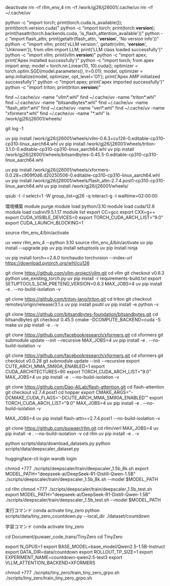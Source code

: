 deactivate
rm -rf rllm_env_4
rm -rf /work/gj26/j26001/.cache/uv
rm -rf ~/.cache/uv

python -c "import torch; print(torch.cuda.is_available()); print(torch.version.cuda)"
python -c "import torch; print(torch.__version__); print(hasattr(torch.backends.cuda, 'is_flash_attention_available'))"
python -c "import flash_attn; print(getattr(flash_attn, '__version__', 'No version info'))"
python -c "import vllm; print('vLLM version:', getattr(vllm, '__version__', 'Unknown')); from vllm import LLM; print('LLM class loaded successfully')"
python -c "import vllm; print(vllm.__version__)"
python -c "import apex; print('Apex installed successfully')"
python -c "import torch; from apex import amp; model = torch.nn.Linear(10, 10).cuda(); optimizer = torch.optim.SGD(model.parameters(), lr=0.01); model, optimizer = amp.initialize(model, optimizer, opt_level='O1'); print('Apex AMP initialized successfully')"
python -c "import apex; print('apex imported successfully')"
python -c "import triton; print(triton.__version__)"


find ~/.cache/uv -name "vllm*.whl"
find ~/.cache/uv -name "triton*.whl"
find ~/.cache/uv -name "bitsandbytes*.whl"
find ~/.cache/uv -name "flash_attn*.whl"
find ~/.cache/uv -name "verl*.whl"
find ~/.cache/uv -name "xformers*.whl"
find ~/.cache/uv -name "*.whl"
ls /work/gj26/j26001/wheels/

git log -1


uv pip install /work/gj26/j26001/wheels/vllm-0.6.3+cu126-0.editable-cp310-cp310-linux_aarch64.whl
uv pip install /work/gj26/j26001/wheels/triton-3.1.0-0.editable-cp310-cp310-linux_aarch64.whl
uv pip install /work/gj26/j26001/wheels/bitsandbytes-0.45.5-0.editable-cp310-cp310-linux_aarch64.whl

uv pip install /work/gj26/j26001/wheels/xformers-0.0.28+c909f0d6.d20250506-0.editable-cp310-cp310-linux_aarch64.whl
uv pip install /work/gj26/j26001/wheels/flash_attn-2.7.4.post1-cp310-cp310-linux_aarch64.whl
uv pip install /work/gj26/j26001/wheels/



qsub -I -l select=1 -W group_list=gj26 -q interact-g -l walltime=02:00:00

環境構築
module purge 
module load python/3.10
module load cuda/12.6
module load cudnn/9.5.1.17
module list
export CC=gcc
export CXX=g++
export CUDA_VISIBLE_DEVICES=0
export TORCH_CUDA_ARCH_LIST="9.0"
export CUDA_LAUNCH_BLOCKING=1

source rllm_env_4/bin/activate


uv venv rllm_env_4 --python 3.10
source rllm_env_4/bin/activate
uv pip install --upgrade pip
uv pip install setuptools
uv pip install ninja

uv pip install torch==2.6.0 torchaudio torchvision --index-url https://download.pytorch.org/whl/cu126


git clone https://github.com/vllm-project/vllm.git
cd vllm
git checkout v0.6.3
python use_existing_torch.py
uv pip install -r requirements-build.txt
export SETUPTOOLS_SCM_PRETEND_VERSION=0.6.3
MAX_JOBS=4 uv pip install -e . --no-build-isolation -v

git clone https://github.com/triton-lang/triton.git
cd triton
git checkout remotes/origin/release/3.1.x
uv pip install psutil
uv pip install -e python -v

git clone https://github.com/bitsandbytes-foundation/bitsandbytes.git
cd bitsandbytes
git checkout 0.45.5
cmake -DCOMPUTE_BACKEND=cuda -S
make
uv pip install -e . -v

git clone https://github.com/facebookresearch/xformers.git
cd xformers
git submodule update --init --recursive
MAX_JOBS=4 uv pip install -e . --no-build-isolation -v



git clone https://github.com/facebookresearch/xformers.git
cd xformers
git checkout v0.0.28
git submodule update --init --recursive
export CUTE_ARCH_MMA_SM90A_ENABLED=1
export CUDA_ARCHITECTURES=90 
export TORCH_CUDA_ARCH_LIST="9.0"
MAX_JOBS=4 uv pip install -e . --no-build-isolation -v



git clone https://github.com/Dao-AILab/flash-attention.git
cd flash-attention
git checkout v2.7.4.post1
cd hopper
export CMAKE_ARGS="-DCMAKE_CUDA_FLAGS='-DCUTE_ARCH_MMA_SM90A_ENABLED'"
export TORCH_CUDA_ARCH_LIST="9.0"
MAX_JOBS=4 uv pip install -e . --no-build-isolation -v

MAX_JOBS=4 uv pip install flash-attn==2.7.4.post1 --no-build-isolation -v


git clone https://github.com/puwaer/rllm.git
cd rllm/verl
MAX_JOBS=4 uv pip install -e . --no-build-isolation -v
cd rllm
uv pip install -e . -v


python scripts/data/download_datasets.py
python scripts/data/deepscaler_dataset.py

huggingface-cli login
wandb login


chmod +777 ./scripts/deepscaler/train/deepscaler_1.5b_8k.sh
export MODEL_PATH="deepseek-ai/DeepSeek-R1-Distill-Qwen-1.5B"
./scripts/deepscaler/train/deepscaler_1.5b_8k.sh --model $MODEL_PATH


cd rllm
chmod +777 ./scripts/deepscaler/train/deepscaler_1.5b_test.sh
export MODEL_PATH="deepseek-ai/DeepSeek-R1-Distill-Qwen-1.5B"
./scripts/deepscaler/train/deepscaler_1.5b_test.sh --model $MODEL_PATH





実行コマンド
conda activate tiny_zero
python scripts/data/tiny_zero_countdown.py --local_dir ./dataset/countdown

学習コマンド
conda activate tiny_zero

cd Document/puwaer_code_trans/TinyZero
cd TinyZero

export N_GPUS=1
export BASE_MODEL=base_model/Qwen2.5-1.5B-Instruct
export DATA_DIR=data/countdown
export ROLLOUT_TP_SIZE=1
export EXPERIMENT_NAME=countdown-qwen2.5-test3
export VLLM_ATTENTION_BACKEND=XFORMERS

chmod +777 ./scripts/tiny_zero/train_tiny_zero_grpo.sh
./scripts/tiny_zero/train_tiny_zero_grpo.sh